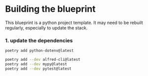 # Building the blueprint

This blueprint is a python project template. It may need to be rebuilt regularly, especially to update the stack.

### 1. update the dependencies

```bash
poetry add python-dotenv@latest

poetry add --dev alfred-cli@latest
poetry add --dev mypy@latest
poetry add --dev pytest@latest
```

